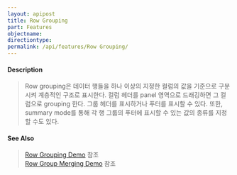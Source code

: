 ```yaml
---
layout: apipost
title: Row Grouping
part: Features
objectname: 
directiontype: 
permalink: /api/features/Row Grouping/
---
```


#### Description

> Row grouping은 데이터 행들을 하나 이상의 지정한 컬럼의 값을 기준으로 구분시켜 계층적인 구조로 표시한다. 컬럼 헤더를 panel 영역으로 드래깅하면 그 컬럼으로 grouping 한다.
그룹 헤더를 표시하거나 푸터를 표시할 수 있다. 또한, summary mode를 통해 각 행 그룹의 푸터에 표시할 수 있는 값의 종류를 지정할 수도 있다.

#### See Also

> [Row Grouping Demo](http://demo.realgrid.net/Demo/RowGrouping) 참조  
> [Row Group Merging Demo](http://demo.realgrid.net/Demo/RowGroupMerging) 참조
